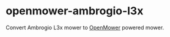 # openmower-ambrogio-l3x
Convert Ambrogio L3x mower to [OpenMower](https://openmower.de) powered mower.
